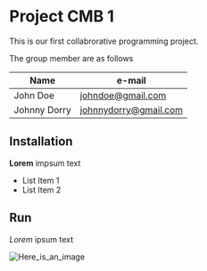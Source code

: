 # Project CMB 1
This is our first collabrorative programming project.

The group member are as follows

|Name|e-mail|
|----|------|
|John Doe|johndoe@gmail.com|
|Johnny Dorry|johnnydorry@gmail.com|

## Installation

**Lorem** impsum text

- List Item 1
- List Item 2

## Run

*Lorem* ipsum text

![Here_is_an_image](https://www.monday.com/blog/wp-content/uploads/2021/06/cg45imeetz97Bi1aO7F7Hczm_okRzkD90cI_n85UntHmyphNEJH2J1DmAO1KPt0jjIPLAmCsKannpMIDta9armoNXipQOrsCRxDQPwBR7rjcawY6BD4-HxQDqxsgSQAFoA2LQfvT.png)
